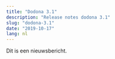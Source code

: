 ```yaml
---
title: "Dodona 3.1"
description: "Release notes dodona 3.1"
slug: "dodona-3.1"
date: "2019-10-17"
lang: nl
---
```


Dit is een nieuwsbericht.